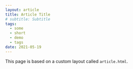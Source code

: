```yaml
---
layout: article
title: Article Title
# subtitle: Subtitle
tags:
  - some
  - short
  - demo
  - tags
date: 2021-05-19
---
```


This page is based on a custom layout called `article.html`.
